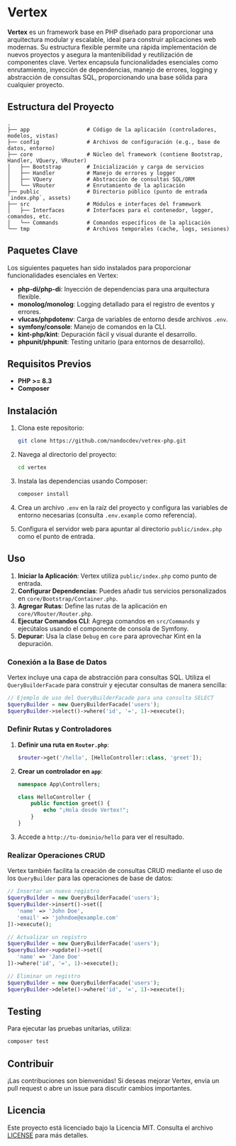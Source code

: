 # Vertex

**Vertex** es un framework base en PHP diseñado para proporcionar una arquitectura modular y escalable, ideal para construir aplicaciones web modernas. Su estructura flexible permite una rápida implementación de nuevos proyectos y asegura la mantenibilidad y reutilización de componentes clave. Vertex encapsula funcionalidades esenciales como enrutamiento, inyección de dependencias, manejo de errores, logging y abstracción de consultas SQL, proporcionando una base sólida para cualquier proyecto.

## Estructura del Proyecto

```plaintext
.
├── app                  # Código de la aplicación (controladores, modelos, vistas)
├── config               # Archivos de configuración (e.g., base de datos, entorno)
├── core                 # Núcleo del framework (contiene Bootstrap, Handler, VQuery, VRouter)
│   ├── Bootstrap        # Inicialización y carga de servicios
│   ├── Handler          # Manejo de errores y logger
│   ├── VQuery           # Abstracción de consultas SQL/ORM
│   └── VRouter          # Enrutamiento de la aplicación
├── public               # Directorio público (punto de entrada `index.php`, assets)
├── src                  # Módulos e interfaces del framework
│   ├── Interfaces       # Interfaces para el contenedor, logger, comandos, etc.
│   └── Commands         # Comandos específicos de la aplicación
└── tmp                  # Archivos temporales (cache, logs, sesiones)
```

## Paquetes Clave

Los siguientes paquetes han sido instalados para proporcionar funcionalidades esenciales en Vertex:

- **php-di/php-di**: Inyección de dependencias para una arquitectura flexible.
- **monolog/monolog**: Logging detallado para el registro de eventos y errores.
- **vlucas/phpdotenv**: Carga de variables de entorno desde archivos `.env`.
- **symfony/console**: Manejo de comandos en la CLI.
- **kint-php/kint**: Depuración fácil y visual durante el desarrollo.
- **phpunit/phpunit**: Testing unitario (para entornos de desarrollo).

## Requisitos Previos

- **PHP >= 8.3**
- **Composer**

## Instalación

1. Clona este repositorio:

   ```bash
   git clone https://github.com/nandocdev/vetrex-php.git
   ```

2. Navega al directorio del proyecto:

   ```bash
   cd vertex
   ```

3. Instala las dependencias usando Composer:

   ```bash
   composer install
   ```

4. Crea un archivo `.env` en la raíz del proyecto y configura las variables de entorno necesarias (consulta `.env.example` como referencia).

5. Configura el servidor web para apuntar al directorio `public/index.php` como el punto de entrada.

## Uso

1. **Iniciar la Aplicación**: Vertex utiliza `public/index.php` como punto de entrada.
2. **Configurar Dependencias**: Puedes añadir tus servicios personalizados en `core/Bootstrap/Container.php`.
3. **Agregar Rutas**: Define las rutas de la aplicación en `core/VRouter/Router.php`.
4. **Ejecutar Comandos CLI**: Agrega comandos en `src/Commands` y ejecútalos usando el componente de consola de Symfony.
5. **Depurar**: Usa la clase `Debug` en `core` para aprovechar Kint en la depuración.

### Conexión a la Base de Datos

Vertex incluye una capa de abstracción para consultas SQL. Utiliza el `QueryBuilderFacade` para construir y ejecutar consultas de manera sencilla:

```php
// Ejemplo de uso del QueryBuilderFacade para una consulta SELECT
$queryBuilder = new QueryBuilderFacade('users');
$queryBuilder->select()->where('id', '=', 1)->execute();
```

### Definir Rutas y Controladores

1. **Definir una ruta en `Router.php`**:

   ```php
   $router->get('/hello', [HelloController::class, 'greet']);
   ```

2. **Crear un controlador en `app`**:

   ```php
   namespace App\Controllers;

   class HelloController {
       public function greet() {
           echo "¡Hola desde Vertex!";
       }
   }
   ```

3. Accede a `http://tu-dominio/hello` para ver el resultado.

### Realizar Operaciones CRUD

Vertex también facilita la creación de consultas CRUD mediante el uso de los `QueryBuilder` para las operaciones de base de datos:

```php
// Insertar un nuevo registro
$queryBuilder = new QueryBuilderFacade('users');
$queryBuilder->insert()->set([
   'name' => 'John Doe',
   'email' => 'johndoe@example.com'
])->execute();

// Actualizar un registro
$queryBuilder = new QueryBuilderFacade('users');
$queryBuilder->update()->set([
   'name' => 'Jane Doe'
])->where('id', '=', 1)->execute();

// Eliminar un registro
$queryBuilder = new QueryBuilderFacade('users');
$queryBuilder->delete()->where('id', '=', 1)->execute();
```

## Testing

Para ejecutar las pruebas unitarias, utiliza:

```bash
composer test
```

## Contribuir

¡Las contribuciones son bienvenidas! Si deseas mejorar Vertex, envía un pull request o abre un issue para discutir cambios importantes.

## Licencia

Este proyecto está licenciado bajo la Licencia MIT. Consulta el archivo [LICENSE](LICENSE) para más detalles.
